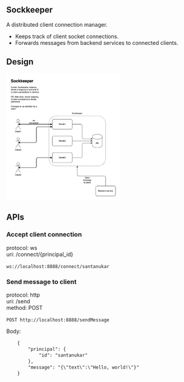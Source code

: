 ## Sockkeeper
A distributed client connection manager.

- Keeps track of client socket connections.
- Forwards messages from backend services to connected clients.
  
## Design
<img src="design.png" alt="design" width="300"/>

## APIs
### Accept client connection

protocol: ws <br> uri: /connect/{principal_id}

`ws://localhost:8888/connect/santanukar`

### Send message to client 
protocol: http <br> uri: /send <br> method: POST

`POST http://localhost:8888/sendMessage`


Body:

```
    {
        "principal": {
            "id": "santanukar"
        },
        "message": "{\"text\":\"Hello, world!\"}"
    }
```


